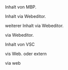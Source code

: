 Inhalt von MBP.

Inhalt via Webeditor.

weiterer Inhalt via Webeditor.

via Webeditor.

Inhalt von VSC

vis Web. oder extern

via web
